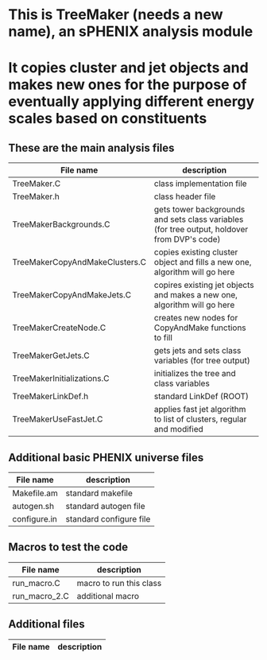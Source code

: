 # This is TreeMaker (needs a new name), an sPHENIX analysis module
# It copies cluster and jet objects and makes new ones for the purpose of eventually applying different energy scales based on constituents

## These are the main analysis files

File name | description
--------- | -----------
TreeMaker.C | class implementation file
TreeMaker.h | class header file
TreeMakerBackgrounds.C | gets tower backgrounds and sets class variables (for tree output, holdover from DVP's code)
TreeMakerCopyAndMakeClusters.C | copies existing cluster object and fills a new one, algorithm will go here
TreeMakerCopyAndMakeJets.C | copires existing jet objects and makes a new one, algorithm will go here
TreeMakerCreateNode.C | creates new nodes for CopyAndMake functions to fill
TreeMakerGetJets.C | gets jets and sets class variables (for tree output)
TreeMakerInitializations.C | initializes the tree and class variables
TreeMakerLinkDef.h | standard LinkDef (ROOT)
TreeMakerUseFastJet.C | applies fast jet algorithm to list of clusters, regular and modified

## Additional basic PHENIX universe files

File name | description
--------- | -----------
Makefile.am | standard makefile
autogen.sh | standard autogen file
configure.in | standard configure file

## Macros to test the code

File name | description
--------- | -----------
run_macro.C | macro to run this class
run_macro_2.C | additional macro

## Additional files

File name | description
--------- | -----------

